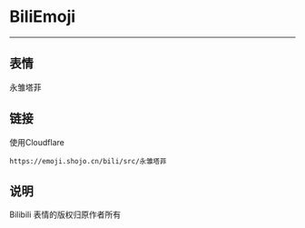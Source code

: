 # BiliEmoji
---
## 表情
永雏塔菲
## 链接
使用Cloudflare
```
https://emoji.shojo.cn/bili/src/永雏塔菲
```
## 说明
Bilibili 表情的版权归原作者所有
